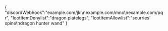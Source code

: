 {
   "discordWebhook":"example.com/jkl\nexample.com/mno\nexample.com/pqr",
   "lootItemDenylist":"dragon platelegs",
   "lootItemAllowlist":"scurries' spine\ndragon hunter wand"
}
